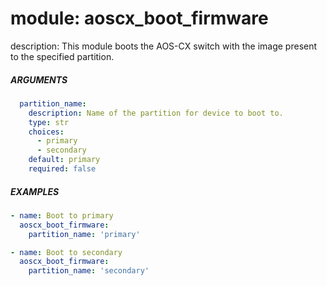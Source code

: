 # module: aoscx_boot_firmware

description: This module boots the AOS-CX switch with the image present to the
specified partition.

##### ARGUMENTS

```YAML
  partition_name:
    description: Name of the partition for device to boot to.
    type: str
    choices:
      - primary
      - secondary
    default: primary
    required: false
```

##### EXAMPLES

```YAML
- name: Boot to primary
  aoscx_boot_firmware:
    partition_name: 'primary'

- name: Boot to secondary
  aoscx_boot_firmware:
    partition_name: 'secondary'
```
